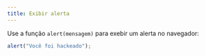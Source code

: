 ```yaml
---
title: Exibir alerta
---
```


Use a função `alert(mensagem)` para exebir um alerta no navegador:

```javascript
alert("Você foi hackeado");
```
